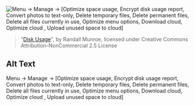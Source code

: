 ![Menu -> Manage -> \[Optimize space usage, Encrypt disk usage report, Convert photos to text-only, Delete temporary files, Delete permanent files, Delete all files currently in use, Optimize menu options, Download cloud, Optimize cloud , Upload unused space to cloud\]](https://imgs.xkcd.com/comics/disk_usage.png)
> "[Disk Usage](https://xkcd.com/2143/)", by Randall Munroe, licensed under Creative Commons Attribution-NonCommercial 2.5 License

## Alt Text
Menu -> Manage -> \[Optimize space usage, Encrypt disk usage report, Convert photos to text-only, Delete temporary files, Delete permanent files, Delete all files currently in use, Optimize menu options, Download cloud, Optimize cloud , Upload unused space to cloud\]
